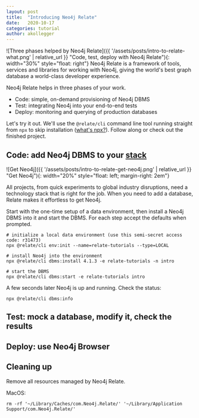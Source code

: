 ```yaml
---
layout: post
title:  "Introducing Neo4j Relate"
date:   2020-10-17
categories: tutorial
author: akollegger
---
```



![Three phases helped by Neo4j Relate]({{ '/assets/posts/intro-to-relate-what.png' | relative_url }} "Code, test, deploy with Neo4j Relate"){: width="30%" style="float: right"}
Neo4j Relate is a framework of tools, services and libraries for working with Neo4j, giving
the world's best graph database a world-class developer experience.

Neo4j Relate helps in three phases of your work.

- Code: simple, on-demand provisioning of Neo4j DBMS
- Test: integrating Neo4j into your end-to-end tests
- Deploy: monitoring and querying of production databases

Let's try it out. We'll use the `@relate/cli` command line tool running straight from `npx` to skip installation ([what's npx?](https://medium.com/@maybekatz/introducing-npx-an-npm-package-runner-55f7d4bd282b)). Follow along or check out the finished project.

## Code: add Neo4j DBMS to your [stack](https://stackshare.io/neo4j)

![Get Neo4j]({{ '/assets/posts/intro-to-relate-get-neo4j.png' | relative_url }} "Get Neo4j"){: width="20%" style="float: left; margin-right: 2em"}

All projects, from quick experiments to global industry disruptions, need a technology stack that is right for
the job. When you need to add a database, Relate makes it effortless to get Neo4j.

Start with the one-time setup of a data environment, then install a Neo4j DBMS into it and start the DBMS.
For each step accept the defaults when prompted.

```
# initialize a local data environment (use this semi-secret access code: r31473)
npx @relate/cli env:init --name=relate-tutorials --type=LOCAL

# install Neo4j into the environment
npx @relate/cli dbms:install 4.1.3 -e relate-tutorials -n intro

# start the DBMS
npx @relate/cli dbms:start -e relate-tutorials intro
```

A few seconds later Neo4j is up and running. Check the status:

```
npx @relate/cli dbms:info
```



## Test: mock a database, modify it, check the results



## Deploy: use Neo4j Browser

## Cleaning up

Remove all resources managed by Neo4j Relate.

MacOS:

```
rm -rf '~/Library/Caches/com.Neo4j.Relate/' '~/Library/Application Support/com.Neo4j.Relate/'

```